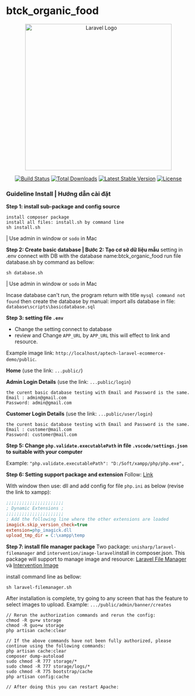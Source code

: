 # btck_organic_food

<p align="center"><a href="https://laravel.com" target="_blank"><img src="https://raw.githubusercontent.com/laravel/art/master/logo-lockup/5%20SVG/2%20CMYK/1%20Full%20Color/laravel-logolockup-cmyk-red.svg" width="400" alt="Laravel Logo"></a></p>

<p align="center">
<a href="https://github.com/laravel/framework/actions"><img src="https://github.com/laravel/framework/workflows/tests/badge.svg" alt="Build Status"></a>
<a href="https://packagist.org/packages/laravel/framework"><img src="https://img.shields.io/packagist/dt/laravel/framework" alt="Total Downloads"></a>
<a href="https://packagist.org/packages/laravel/framework"><img src="https://img.shields.io/packagist/v/laravel/framework" alt="Latest Stable Version"></a>
<a href="https://packagist.org/packages/laravel/framework"><img src="https://img.shields.io/packagist/l/laravel/framework" alt="License"></a>
</p>

### Guideline Install | Hướng dẫn cài đặt

**Step 1: install sub-package and config source**

```shell
install composer package
install all files: install.sh by command line
sh install.sh
```

| Use admin in window or `sodo` in Mac

**Step 2: Create basic database | Bước 2: Tạo cơ sở dữ liệu mẫu**
setting in .env connect with DB with the database name:btck_organic_food
run file database.sh by command as bellow:

```shell
sh database.sh
```

| Use admin in window or `sodo` in Mac

Incase database can't run, the program return with title `mysql command not found` then create the database by manual: import alls database in file: `database\scripts\basicdatabase.sql`

**Step 3: setting file `.env`**

-   Change the setting connect to database
-   review and Change `APP_URL` by `APP_URL` this will effect to link and resource.

Example image link: `http://localhost/aptech-laravel-ecommerce-demo/public`.

**Home** (use the link: `...public/`)

**Admin Login Details** (use the link: `...public/login`)

```shell
the curent basic database testing with Email and Password is the same.
Email : admin@gmail.com
Password: admin@gmail.com
```

**Customer Login Details** (use the link: `...public/user/login`)

```shell
the curent basic database testing with Email and Password is the same.
Email : customer@mail.com
Password: customer@mail.com
```

**Step 5: Change `php.validate.executablePath` in file `.vscode/settings.json `to suitable with your computer**

Example: `"php.validate.executablePath": "D:/Soft/xampp/php/php.exe",`

**Step 6: Setting support package and extension**
Follow: [Link](https://ourcodeworld.com/articles/read/349/how-to-install-and-enable-the-imagick-extension-in-xampp-for-windows)

With window then use: dll and add config for file `php.ini` as below (revise the link to xampp):

```ini
;;;;;;;;;;;;;;;;;;;;;;
; Dynamic Extensions ;
;;;;;;;;;;;;;;;;;;;;;;
; Add the following line where the other extensions are loaded
imagick.skip_version_check=true
extension=php_imagick.dll
upload_tmp_dir = C:\xampp\temp
```

**Step 7: install file manager package**
Two package: `unisharp/laravel-filemanager` and `intervention/image-laravel`install in composer.json. This package will support to manage image and resource: [Laravel File Manager](https://unisharp.github.io/laravel-filemanager) và [Intervention Image](https://github.com/Intervention/image)

install command line as bellow:

```shell
sh laravel-filemanager.sh
```

After installation is complete, try going to any screen that has the feature to select images to upload. Example: `.../public/admin/banner/creates`

```shell
// Rerun the authorization commands and rerun the config:
chmod -R gu+w storage
chmod -R guo+w storage
php artisan cache:clear

// If the above commands have not been fully authorized, please continue using the following commands:
php artisan cache:clear
composer dump-autoload
sudo chmod -R 777 storage/*
sudo chmod -R 777 storage/logs/*
sudo chmod -R 775 bootstrap/cache
php artisan config:cache

// After doing this you can restart Apache:
```

<!-- GHI CHÚ CHO PHẦN COMMIT:
Cách đặt tên file commit: yyyy+MM+dd_Tênfile cần commit_Version1,2,3,4..nn
ví dụ:
20250518_Readme_v1 -->

